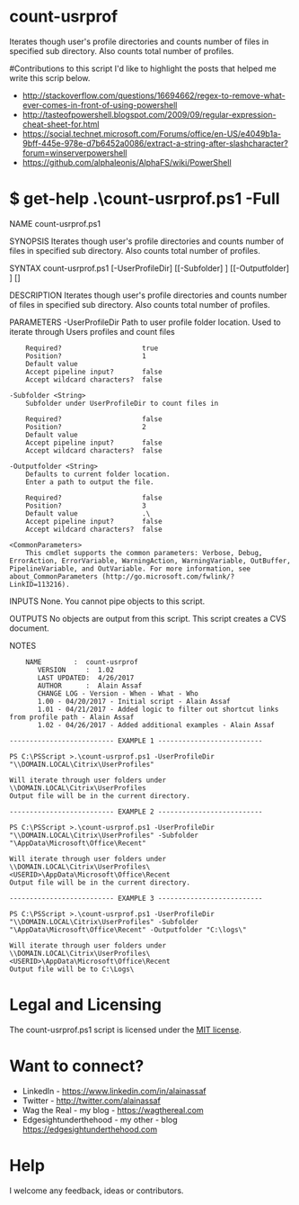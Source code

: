 # count-usrprof
Iterates though user's profile directories and counts number of files in specified sub directory. Also counts total number of profiles.

#Contributions to this script
I'd like to highlight the posts that helped me write this scrip below.
* http://stackoverflow.com/questions/16694662/regex-to-remove-what-ever-comes-in-front-of-using-powershell
* http://tasteofpowershell.blogspot.com/2009/09/regular-expression-cheat-sheet-for.html
* https://social.technet.microsoft.com/Forums/office/en-US/e4049b1a-9bff-445e-978e-d7b6452a0086/extract-a-string-after-slashcharacter?forum=winserverpowershell
* https://github.com/alphaleonis/AlphaFS/wiki/PowerShell

# $ get-help .\count-usrprof.ps1 -Full

NAME
    count-usrprof.ps1
    
SYNOPSIS
    Iterates though user's profile directories and counts number of files in specified sub directory. Also counts total number of profiles.
    
    
SYNTAX
    count-usrprof.ps1 [-UserProfileDir] <String> [[-Subfolder] <String>] [[-Outputfolder] <String>] [<CommonParameters>]
    
    
DESCRIPTION
    Iterates though user's profile directories and counts number of files in specified sub directory. Also counts total number of profiles.
    

PARAMETERS
    -UserProfileDir <String>
        Path to user profile folder location.
        Used to iterate through Users profiles and count files
        
        Required?                    true
        Position?                    1
        Default value                
        Accept pipeline input?       false
        Accept wildcard characters?  false
        
    -Subfolder <String>
        Subfolder under UserProfileDir to count files in
        
        Required?                    false
        Position?                    2
        Default value                
        Accept pipeline input?       false
        Accept wildcard characters?  false
        
    -Outputfolder <String>
        Defaults to current folder location.
        Enter a path to output the file.
        
        Required?                    false
        Position?                    3
        Default value                .\
        Accept pipeline input?       false
        Accept wildcard characters?  false
        
    <CommonParameters>
        This cmdlet supports the common parameters: Verbose, Debug, ErrorAction, ErrorVariable, WarningAction, WarningVariable, OutBuffer, PipelineVariable, and OutVariable. For more information, see about_CommonParameters (http://go.microsoft.com/fwlink/?LinkID=113216). 
    
INPUTS
    None.  You cannot pipe objects to this script.
    
    
OUTPUTS
    No objects are output from this script.  This script creates a CVS 
    document.
    
    
NOTES
    
        NAME        :  count-usrprof
           VERSION     :  1.02
           LAST UPDATED:  4/26/2017
           AUTHOR      :  Alain Assaf
           CHANGE LOG - Version - When - What - Who
           1.00 - 04/20/2017 - Initial script - Alain Assaf
           1.01 - 04/21/2017 - Added logic to filter out shortcut links from profile path - Alain Assaf
           1.02 - 04/26/2017 - Added additional examples - Alain Assaf
    
    -------------------------- EXAMPLE 1 --------------------------
    
    PS C:\PSScript >.\count-usrprof.ps1 -UserProfileDir 
    "\\DOMAIN.LOCAL\Citrix\UserProfiles"
    
    Will iterate through user folders under \\DOMAIN.LOCAL\Citrix\UserProfiles
    Output file will be in the current directory.
    
    -------------------------- EXAMPLE 2 --------------------------
    
    PS C:\PSScript >.\count-usrprof.ps1 -UserProfileDir 
    "\\DOMAIN.LOCAL\Citrix\UserProfiles" -Subfolder 
    "\AppData\Microsoft\Office\Recent"
    
    Will iterate through user folders under 
    \\DOMAIN.LOCAL\Citrix\UserProfiles\<USERID>\AppData\Microsoft\Office\Recent
    Output file will be in the current directory.
    
    -------------------------- EXAMPLE 3 --------------------------
    
    PS C:\PSScript >.\count-usrprof.ps1 -UserProfileDir 
    "\\DOMAIN.LOCAL\Citrix\UserProfiles" -Subfolder 
    "\AppData\Microsoft\Office\Recent" -Outputfolder "C:\logs\"
    
    Will iterate through user folders under 
    \\DOMAIN.LOCAL\Citrix\UserProfiles\<USERID>\AppData\Microsoft\Office\Recent
    Output file will be to C:\Logs\
    
# Legal and Licensing
The count-usrprof.ps1 script is licensed under the [MIT license][].

[MIT license]: LICENSE.md

# Want to connect?
* LinkedIn - https://www.linkedin.com/in/alainassaf
* Twitter - http://twitter.com/alainassaf
* Wag the Real - my blog - https://wagthereal.com
* Edgesightunderthehood - my other - blog https://edgesightunderthehood.com

# Help
I welcome any feedback, ideas or contributors.
